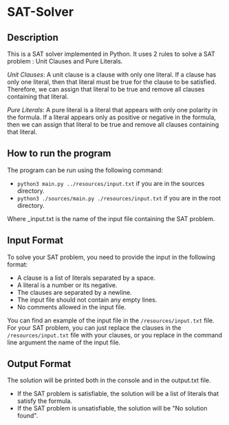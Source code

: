 # SAT-Solver
## Description

This is a SAT solver implemented in Python. It uses 2 rules to solve a SAT problem : Unit Clauses and Pure Literals.

_*Unit Clauses*_: A unit clause is a clause with only one literal. If a clause has only one literal, then that literal must be true for the clause to be satisfied. Therefore, we can assign that literal to be true and remove all clauses containing that literal.

_*Pure Literals*_: A pure literal is a literal that appears with only one polarity in the formula. If a literal appears only as positive or negative in the formula, then we can assign that literal to be true and remove all clauses containing that literal.

## How to run the program

The program can be run using the following command:
- `python3 main.py ../resources/input.txt` if you are in the sources directory.
- `python3 ./sources/main.py ./resources/input.txt` if you are in the root directory.

Where _input.txt is the name of the input file containing the SAT problem.

## Input Format

To solve your SAT problem, you need to provide the input in the following format:
- A clause is a list of literals separated by a space.
- A literal is a number or its negative.
- The clauses are separated by a newline.
- The input file should not contain any empty lines.
- No comments allowed in the input file.

You can find an example of the input file in the `/resources/input.txt` file.
For your SAT problem, you can just replace the clauses in the `/resources/input.txt` file with your clauses, or you replace in the command line argument the name of the input file.

## Output Format

The solution will be printed both in the console and in the output.txt file.
- If the SAT problem is satisfiable, the solution will be a list of literals that satisfy the formula.
- If the SAT problem is unsatisfiable, the solution will be "No solution found".